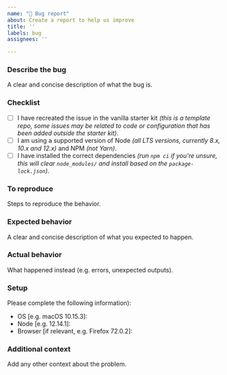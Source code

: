 ```yaml
---
name: "🐛 Bug report"
about: Create a report to help us improve
title: ''
labels: bug
assignees: ''

---
```


### Describe the bug
A clear and concise description of what the bug is.

### Checklist
- [ ] I have recreated the issue in the vanilla starter kit _(this is a template repo, some issues may be related to code or configuration that has been added outside the starter kit)_.
- [ ] I am using a supported version of Node _(all LTS versions, currently 8.x, 10.x and 12.x)_ and NPM _(not Yarn)_.
- [ ] I have installed the correct dependencies _(run `npm ci` if you're unsure, this will clear `node_modules/` and install based on the `package-lock.json`)_.

### To reproduce
Steps to reproduce the behavior.

### Expected behavior
A clear and concise description of what you expected to happen.

### Actual behavior
What happened instead (e.g. errors, unexpected outputs).

### Setup
Please complete the following information):

 - OS [e.g. macOS 10.15.3]:
 - Node [e.g. 12.14.1]:
 - Browser [if relevant, e.g. Firefox 72.0.2]:

### Additional context
Add any other context about the problem.
